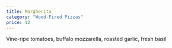 ```yaml
---
title: Margherita
category: "Wood-Fired Pizzas"
price: 12
---
```

Vine-ripe tomatoes, buffalo mozzarella, roasted garlic, fresh basil